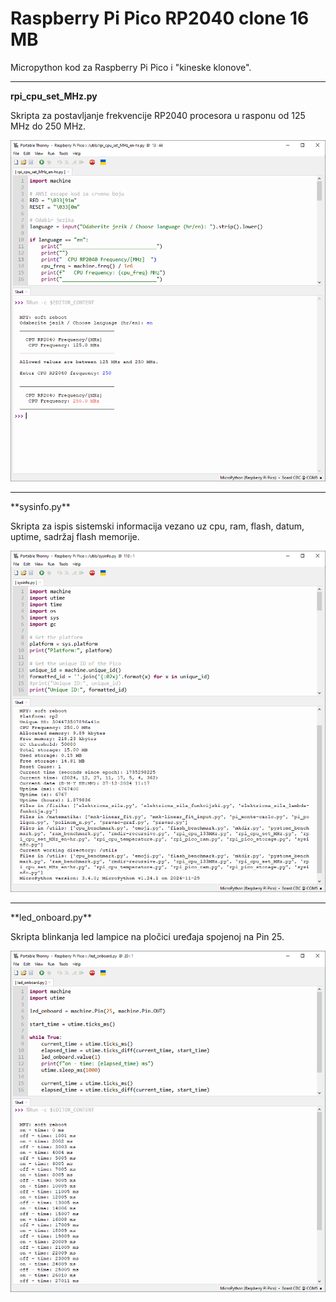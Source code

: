 # Raspberry Pi Pico RP2040 clone 16 MB

Micropython kod za Raspberry Pi Pico i "kineske klonove".
<hr>

**rpi_cpu_set_MHz.py**

Skripta za postavljanje frekvencije RP2040 procesora u rasponu od 125 MHz do 250 MHz.

![My Image](images/RP2040-set-freq.png)
<hr>
**sysinfo.py**

Skripta za ispis sistemski informacija vezano uz cpu, ram, flash, datum, uptime, sadržaj flash memorije.

![My Image](images/RP2040-sysinfo.png)
<hr>
**led_onboard.py**

Skripta blinkanja led lampice na pločici uređaja spojenoj na Pin 25.

![My Image](images/RP2040-led-onboard.png)
